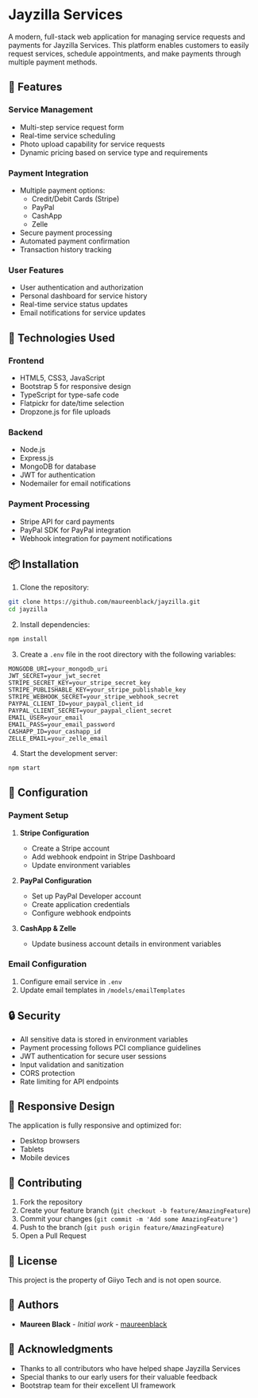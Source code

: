 # Jayzilla Services

A modern, full-stack web application for managing service requests and payments for Jayzilla Services. This platform enables customers to easily request services, schedule appointments, and make payments through multiple payment methods.

## 🌟 Features

### Service Management
- Multi-step service request form
- Real-time service scheduling
- Photo upload capability for service requests
- Dynamic pricing based on service type and requirements

### Payment Integration
- Multiple payment options:
  - Credit/Debit Cards (Stripe)
  - PayPal
  - CashApp
  - Zelle
- Secure payment processing
- Automated payment confirmation
- Transaction history tracking

### User Features
- User authentication and authorization
- Personal dashboard for service history
- Real-time service status updates
- Email notifications for service updates

## 🚀 Technologies Used

### Frontend
- HTML5, CSS3, JavaScript
- Bootstrap 5 for responsive design
- TypeScript for type-safe code
- Flatpickr for date/time selection
- Dropzone.js for file uploads

### Backend
- Node.js
- Express.js
- MongoDB for database
- JWT for authentication
- Nodemailer for email notifications

### Payment Processing
- Stripe API for card payments
- PayPal SDK for PayPal integration
- Webhook integration for payment notifications

## 📦 Installation

1. Clone the repository:
```bash
git clone https://github.com/maureenblack/jayzilla.git
cd jayzilla
```

2. Install dependencies:
```bash
npm install
```

3. Create a `.env` file in the root directory with the following variables:
```env
MONGODB_URI=your_mongodb_uri
JWT_SECRET=your_jwt_secret
STRIPE_SECRET_KEY=your_stripe_secret_key
STRIPE_PUBLISHABLE_KEY=your_stripe_publishable_key
STRIPE_WEBHOOK_SECRET=your_stripe_webhook_secret
PAYPAL_CLIENT_ID=your_paypal_client_id
PAYPAL_CLIENT_SECRET=your_paypal_client_secret
EMAIL_USER=your_email
EMAIL_PASS=your_email_password
CASHAPP_ID=your_cashapp_id
ZELLE_EMAIL=your_zelle_email
```

4. Start the development server:
```bash
npm start
```

## 🔧 Configuration

### Payment Setup
1. **Stripe Configuration**
   - Create a Stripe account
   - Add webhook endpoint in Stripe Dashboard
   - Update environment variables

2. **PayPal Configuration**
   - Set up PayPal Developer account
   - Create application credentials
   - Configure webhook endpoints

3. **CashApp & Zelle**
   - Update business account details in environment variables

### Email Configuration
1. Configure email service in `.env`
2. Update email templates in `/models/emailTemplates`

## 🔒 Security

- All sensitive data is stored in environment variables
- Payment processing follows PCI compliance guidelines
- JWT authentication for secure user sessions
- Input validation and sanitization
- CORS protection
- Rate limiting for API endpoints

## 📱 Responsive Design

The application is fully responsive and optimized for:
- Desktop browsers
- Tablets
- Mobile devices

## 🤝 Contributing

1. Fork the repository
2. Create your feature branch (`git checkout -b feature/AmazingFeature`)
3. Commit your changes (`git commit -m 'Add some AmazingFeature'`)
4. Push to the branch (`git push origin feature/AmazingFeature`)
5. Open a Pull Request

## 📄 License

This project is the property of Giiyo Tech and is not open source.

## 👥 Authors

- **Maureen Black** - *Initial work* - [maureenblack](https://github.com/maureenblack)

## 🙏 Acknowledgments

- Thanks to all contributors who have helped shape Jayzilla Services
- Special thanks to our early users for their valuable feedback
- Bootstrap team for their excellent UI framework
